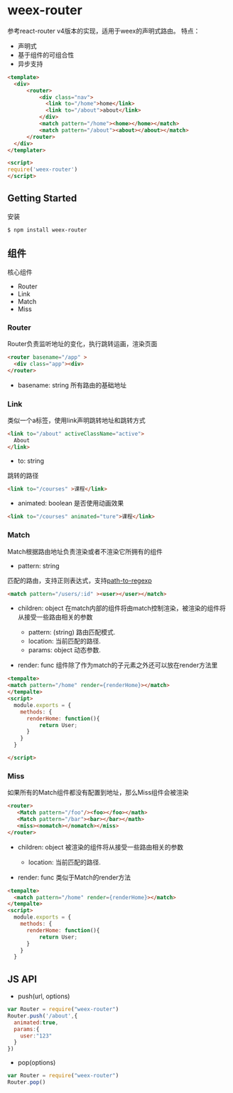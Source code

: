 # weex-router

参考react-router v4版本的实现，适用于weex的声明式路由。
特点：

* 声明式
* 基于组件的可组合性
* 异步支持


```html
<template>
  <div>
      <router>
          <div class="nav">
            <link to="/home">home</link>
            <link to="/about">about</link>
          </div>
          <match pattern="/home"><home></home></match>
          <match pattern="/about"><about></about></match>
      </router>
  </div>
</templater>

<script>
require('weex-router')
</script>
```


## Getting Started

安装

```
$ npm install weex-router
```

## 组件

核心组件

* Router
* Link
* Match
* Miss


### Router

Router负责监听地址的变化，执行跳转运画，渲染页面

```html
<router basename="/app" >
  <div class="app"><div>
</router>
```

- basename: string 所有路由的基础地址


### Link
类似一个a标签，使用link声明跳转地址和跳转方式

```html
<link to="/about" activeClassName="active">
  About
</link>
```


- to: string 

跳转的路径

```html
<link to="/courses" >课程</link>
```


- animated: boolean 是否使用动画效果

```html
<link to="/courses" animated="ture">课程</link>
```


### Match

Match根据路由地址负责渲染或者不渲染它所拥有的组件


- pattern: string

匹配的路由，支持正则表达式，支持[path-to-regexp](https://www.npmjs.com/package/path-to-regexp)

```html
<match pattern="/users/:id" ><user></user></match>
```

- children: object
 在match内部的组件将由match控制渲染，被渲染的组件将从接受一些路由相关的参数
 
  - pattern: (string) 路由匹配模式.
  - location: 当前匹配的路径.
  - params: object 动态参数.
 
 

- render: func
组件除了作为match的子元素之外还可以放在render方法里

```html
<tempalte>
<match pattern="/home" render={renderHome}></match>
</tempalte>
<script>
  module.exports = {
    methods: {
      renderHome: function(){
          return User;
      }
    }
  }

</script>
```

### Miss

如果所有的Match组件都没有配置到地址，那么Miss组件会被渲染

```html
<router>
   <Match pattern="/foo"/><foo></foo></math>
   <Match pattern="/bar"><bar></bar></math>
   <miss><nomatch></nomatch></miss>
</router>
```

- children: object
 被渲染的组件将从接受一些路由相关的参数
  - location: 当前匹配的路径.
 
- render: func
类似于Match的render方法

```html
<tempalte>
  <match pattern="/home" render={renderHome}></match>
</tempalte>
<script>
  module.exports = {
    methods: {
      renderHome: function(){
          return User;
      }
    }
  }
```
  
## JS API

 - push(url, options)

```javascript
var Router = require("weex-router")
Router.push('/about',{
  animated:true,
  params:{
    user:"123"
  }
})
```

- pop(options)

```javascript
var Router = require("weex-router")
Router.pop()
```



